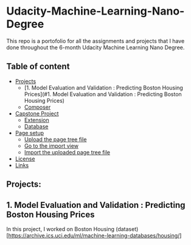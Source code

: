 # Udacity-Machine-Learning-Nano-Degree

This repo is a portofolio for all the assignments and projects that I have done throughout the 6-month Udacity Machine Learning Nano Degree.

## Table of content

- [Projects](#installation)
    - [1. Model Evaluation and Validation : Predicting Boston Housing Prices](#1. Model Evaluation and Validation : Predicting Boston Housing Prices)
    - [Composer](#composer)
- [Capstone Project](#typo3-setup)
    - [Extension](#extension)
    - [Database](#database)
- [Page setup](#page-setup)
    - [Upload the page tree file](#upload-the-page-tree-file)
    - [Go to the import view](#go-to-the-import-view)
    - [Import the uploaded page tree file](#import-the-uploaded-page-tree-file)
- [License](#license)
- [Links](#links)

## Projects:

## 1. Model Evaluation and Validation : Predicting Boston Housing Prices
  In this project, I worked on Boston Housing (dataset) [https://archive.ics.uci.edu/ml/machine-learning-databases/housing/] 
